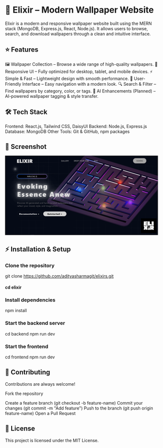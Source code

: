 # 🌌 Elixir – Modern Wallpaper Website

Elixir is a modern and responsive wallpaper website built using the MERN stack (MongoDB, Express.js, React, Node.js). It allows users to browse, search, and download wallpapers through a clean and intuitive interface.

## **⭐ Features**

🖼 Wallpaper Collection – Browse a wide range of high-quality wallpapers.
📱 Responsive UI – Fully optimized for desktop, tablet, and mobile devices.
⚡ Simple & Fast – Lightweight design with smooth performance.
🎨 User-Friendly Interface – Easy navigation with a modern look.
🔍 Search & Filter – Find wallpapers by category, color, or tags.
🤖 AI Enhancements (Planned) – AI-powered wallpaper tagging & style transfer.

## 🛠️ Tech Stack

Frontend: React.js, Tailwind CSS, DaisyUI
Backend: Node.js, Express.js
Database: MongoDB
Other Tools: Git & GitHub, npm packages

## 📸 Screenshot

![Landing Page](img/ElixirHome.png)

## ⚡ Installation & Setup

### Clone the repository

git clone <https://github.com/adityasharmagit/elixirs.git>

#### cd elixir

### Install dependencies

npm install

### Start the backend server

cd backend
npm run dev

### Start the frontend

cd frontend
npm run dev

## 🤝 Contributing

Contributions are always welcome!

Fork the repository

Create a feature branch (git checkout -b feature-name)
Commit your changes (git commit -m "Add feature")
Push to the branch (git push origin feature-name)
Open a Pull Request

## 📜 License

This project is licensed under the MIT License.
